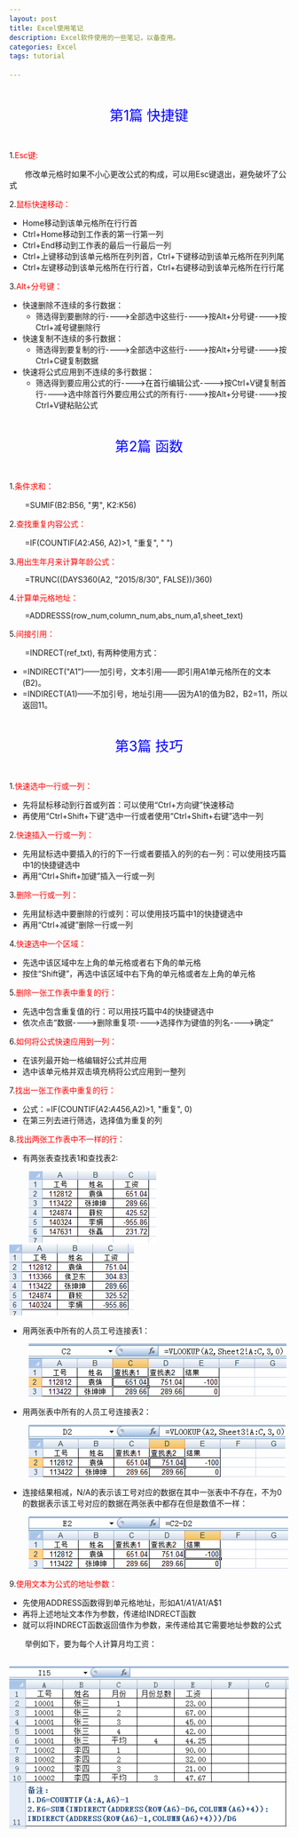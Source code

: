 ```yaml
---
layout: post
title: Excel使用笔记
description: Excel软件使用的一些笔记，以备查用。
categories: Excel
tags: tutorial

---
```


<p style="font-size:25px;color:blue;text-align:center;padding:20px 0">第1篇  快捷键</p>

1.<font color="red">Esc键:</font>

&ensp;&ensp;&ensp;&ensp;修改单元格时如果不小心更改公式的构成，可以用Esc键退出，避免破坏了公式

2.<font color="red">鼠标快速移动：</font> 

   * Home移动到该单元格所在行行首
   * Ctrl+Home移动到工作表的第一行第一列
   * Ctrl+End移动到工作表的最后一行最后一列
   * Ctrl+上键移动到该单元格所在列列首，Ctrl+下键移动到该单元格所在列列尾
   * Ctrl+左键移动到该单元格所在行行首，Ctrl+右键移动到该单元格所在行行尾
   
3.<font color="red">Alt+分号键：</font>

   * 快速删除不连续的多行数据：
      * 筛选得到要删除的行---->全部选中这些行---->按Alt+分号键---->按Ctrl+减号键删除行
   * 快速复制不连续的多行数据：
      * 筛选得到要复制的行---->全部选中这些行---->按Alt+分号键---->按Ctrl+C键复制数据
   * 快速将公式应用到不连续的多行数据：
      * 筛选得到要应用公式的行---->在首行编辑公式---->按Ctrl+V键复制首行---->选中除首行外要应用公式的所有行---->按Alt+分号键---->按Ctrl+V键粘贴公式
   


<p style="font-size:25px;color:blue;text-align:center;padding:20px 0">第2篇  函数</p>
	   
1.<font color="red">条件求和：</font> 
  
&ensp;&ensp;&ensp;&ensp;=SUMIF(B2:B56, "男", K2:K56)
	   
2.<font color="red">查找重复内容公式：</font> 
 
&ensp;&ensp;&ensp;&ensp;=IF(COUNTIF($A$2:$A$56, A2)>1, "重复", " ")
	   
3.<font color="red">用出生年月来计算年龄公式：</font> 
 
&ensp;&ensp;&ensp;&ensp;=TRUNC((DAYS360(A2, "2015/8/30", FALSE))/360)

4.<font color="red">计算单元格地址：</font> 

&ensp;&ensp;&ensp;&ensp;=ADDRESSS(row_num,column_num,abs_num,a1,sheet_text)

5.<font color="red">间接引用：</font> 

&ensp;&ensp;&ensp;&ensp;=INDRECT(ref_txt), 有两种使用方式：

* =INDIRECT("A1")——加引号，文本引用——即引用A1单元格所在的文本(B2)。
* =INDIRECT(A1)——不加引号，地址引用——因为A1的值为B2，B2=11，所以返回11。




<p style="font-size:25px;color:blue;text-align:center;padding:20px 0">第3篇  技巧</p>


1.<font color="red">快速选中一行或一列：</font> 
 
* 先将鼠标移动到行首或列首：可以使用“Ctrl+方向键”快速移动
* 再使用“Ctrl+Shift+下键”选中一行或者使用“Ctrl+Shift+右键”选中一列
	   
2.<font color="red">快速插入一行或一列：</font> 
 
* 先用鼠标选中要插入的行的下一行或者要插入的列的右一列：可以使用技巧篇中1的快捷键选中
* 再用“Ctrl+Shift+加键”插入一行或一列
	   
3.<font color="red">删除一行或一列：</font> 
 
* 先用鼠标选中要删除的行或列：可以使用技巧篇中1的快捷键选中         
* 再用“Ctrl+减键”删除一行或一列
	   
4.<font color="red">快速选中一个区域：</font> 
 
* 先选中该区域中左上角的单元格或者右下角的单元格
* 按住“Shift键”，再选中该区域中右下角的单元格或者左上角的单元格
	   
5.<font color="red">删除一张工作表中重复的行：</font> 
 
* 先选中包含重复值的行：可以用技巧篇中4的快捷键选中
* 依次点击“数据---->删除重复项---->选择作为键值的列名---->确定”
	   
6.<font color="red">如何将公式快速应用到一列：</font> 
 
* 在该列最开始一格编辑好公式并应用
* 选中该单元格并双击填充柄将公式应用到一整列 
	   
7.<font color="red">找出一张工作表中重复的行：</font> 
 
* 公式：=IF(COUNTIF($A$2:$A$456,A2)>1, "重复", 0)       
* 在第三列去进行筛选，选择值为重复的列
	   
8.<font color="red">找出两张工作表中不一样的行：</font> 
 
* 有两张表查找表1和查找表2:
                                      
&ensp;&ensp;&ensp;&ensp;&ensp;![pseudo](/assets/image/10-1.png "查找表1")&ensp;&ensp;&ensp;&ensp;![pseudo](/assets/image/10-2.png "查找表2")

* 用两张表中所有的人员工号连接表1：

&ensp;&ensp;&ensp;&ensp;&ensp;![pseudo](/assets/image/10-3.png)
         
* 用两张表中所有的人员工号连接表2：

&ensp;&ensp;&ensp;&ensp;&ensp;![pseudo](/assets/image/10-4.png)         
         
* 连接结果相减，N/A的表示该工号对应的数据在其中一张表中不存在，不为0的数据表示该工号对应的数据在两张表中都存在但是数值不一样：

&ensp;&ensp;&ensp;&ensp;&ensp;![pseudo](/assets/image/10-5.png)   

9.<font color="red">使用文本为公式的地址参数：</font> 

* 先使用ADDRESS函数得到单元格地址，形如A1/$A$1/A$1/$A$1
* 再将上述地址文本作为参数，传递给INDRECT函数
* 就可以将INDRECT函数返回值作为参数，来传递给其它需要地址参数的公式

&ensp;&ensp;&ensp;&ensp;举例如下，要为每个人计算月均工资：

&ensp;&ensp;&ensp;&ensp;&ensp;![pseudo](/assets/image/10-6.png)   

         


